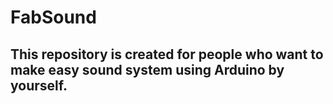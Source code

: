 # FabSound
## This repository is created for people who want to make easy sound system using Arduino by yourself.
